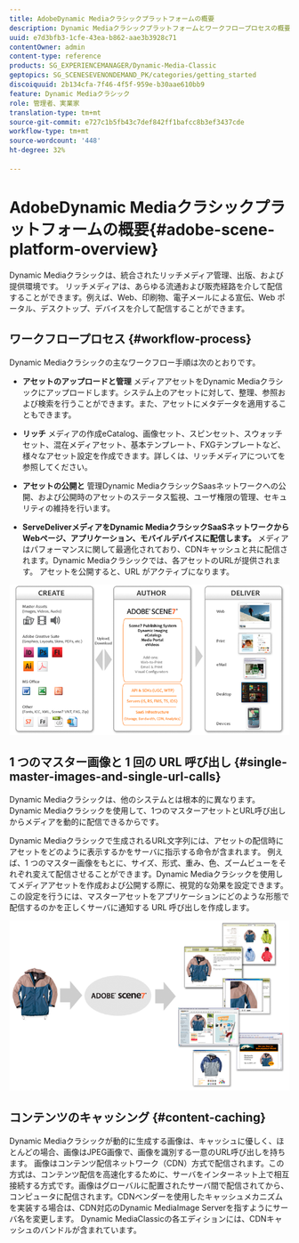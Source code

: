 ```yaml
---
title: AdobeDynamic Mediaクラシックプラットフォームの概要
description: Dynamic Mediaクラシックプラットフォームとワークフロープロセスの概要を示します。
uuid: e7d3bfb3-1cfe-43ea-b862-aae3b3928c71
contentOwner: admin
content-type: reference
products: SG_EXPERIENCEMANAGER/Dynamic-Media-Classic
geptopics: SG_SCENESEVENONDEMAND_PK/categories/getting_started
discoiquuid: 2b134cfa-7f46-4f5f-959e-b30aae610bb9
feature: Dynamic Mediaクラシック
role: 管理者、実業家
translation-type: tm+mt
source-git-commit: e727c1b5fb43c7def842ff1bafcc8b3ef3437cde
workflow-type: tm+mt
source-wordcount: '448'
ht-degree: 32%

---
```



# AdobeDynamic Mediaクラシックプラットフォームの概要{#adobe-scene-platform-overview}

Dynamic Mediaクラシックは、統合されたリッチメディア管理、出版、および提供環境です。 リッチメディアは、あらゆる流通および販売経路を介して配信することができます。例えば、Web、印刷物、電子メールによる宣伝、Web ポータル、デスクトップ、デバイスを介して配信することができます。

## ワークフロープロセス  {#workflow-process}

Dynamic Mediaクラシックの主なワークフロー手順は次のとおりです。

* **アセットのアップロードと管理**
メディアアセットをDynamic Mediaクラシックにアップロードします。システム上のアセットに対して、整理、参照および検索を行うことができます。また、アセットにメタデータを適用することもできます。

* **リッチ**
メディアの作成eCatalog、画像セット、スピンセット、スウォッチセット、混在メディアセット、基本テンプレート、FXGテンプレートなど、様々なアセット設定を作成できます。詳しくは、リッチメディアについてを参照してください。

* **アセットの公開と**
管理Dynamic MediaクラシックSaasネットワークへの公開、および公開時のアセットのステータス監視、ユーザ権限の管理、セキュリティの維持を行います。

* **ServeDeliverメディアをDynamic MediaクラシックSaaSネットワークからWebページ、アプリケーション、モバイルデバイスに配信します。**
メディアはパフォーマンスに関して最適化されており、CDNキャッシュと共に配信されます。Dynamic Mediaクラシックでは、各アセットのURLが提供されます。 アセットを公開すると、URL がアクティブになります。

![Dynamic Mediaクラシックワークフロープロセス](/help/assets/gs_workflow.png)

## 1 つのマスター画像と 1 回の URL 呼び出し {#single-master-images-and-single-url-calls}

Dynamic Mediaクラシックは、他のシステムとは根本的に異なります。Dynamic Mediaクラシックを使用して、1つのマスターアセットとURL呼び出しからメディアを動的に配信できるからです。

Dynamic Mediaクラシックで生成されるURL文字列には、アセットの配信時にアセットをどのように表示するかをサーバに指示する命令が含まれます。 例えば、1 つのマスター画像をもとに、サイズ、形式、重み、色、ズームビューをそれぞれ変えて配信させることができます。Dynamic Mediaクラシックを使用してメディアアセットを作成および公開する際に、視覚的な効果を設定できます。 この設定を行うには、マスターアセットをアプリケーションにどのような形態で配信するのかを正しくサーバに通知する URL 呼び出しを作成します。

![Dynamic Mediaクラシックでは、同じマスター画像を異なるサイズや形式の異なるメディアに配信できます。](/help/assets/gs_dynamic_publishing.png)

## コンテンツのキャッシング {#content-caching}

Dynamic Mediaクラシックが動的に生成する画像は、キャッシュに優しく、ほとんどの場合、画像はJPEG画像で、画像を識別する一意のURL呼び出しを持ちます。 画像はコンテンツ配信ネットワーク（CDN）方式で配信されます。この方式は、コンテンツ配信を高速化するために、サーバをインターネット上で相互接続する方式です。画像はグローバルに配置されたサーバ間で配信されてから、コンピュータに配信されます。CDNベンダーを使用したキャッシュメカニズムを実装する場合は、CDN対応のDynamic MediaImage Serverを指すようにサーバ名を変更します。 Dynamic MediaClassicの各エディションには、CDNキャッシュのバンドルが含まれています。
